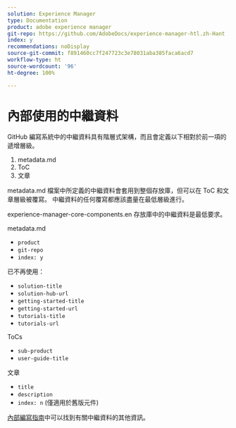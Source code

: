 ```yaml
---
solution: Experience Manager
type: Documentation
product: adobe experience manager
git-repo: https://github.com/AdobeDocs/experience-manager-htl.zh-Hant
index: y
recommendations: noDisplay
source-git-commit: f891460cc7f247723c3e78031aba385faca6acd7
workflow-type: ht
source-wordcount: '96'
ht-degree: 100%

---
```



# 內部使用的中繼資料

GitHub 編寫系統中的中繼資料具有階層式架構，而且會定義以下相對於前一項的遞增層級。

1. metadata.md
1. ToC
1. 文章

metadata.md 檔案中所定義的中繼資料會套用到整個存放庫，但可以在 ToC 和文章層級被覆寫。 中繼資料的任何覆寫都應該盡量在最低層級進行。

experience-manager-core-components.en 存放庫中的中繼資料是最低要求。

metadata.md

* `product`
* `git-repo`
* `index: y`

已不再使用：

* `solution-title`
* `solution-hub-url`
* `getting-started-title`
* `getting-started-url`
* `tutorials-title`
* `tutorials-url`

ToCs

* `sub-product`
* `user-guide-title`

文章

* `title`
* `description`
* `index: n` (僅適用於舊版元件)

[內部編寫指南](https://experienceleague.adobe.com/docs/authoring-guide-exl/using/authoring/features/metadata.html?lang=zh-Hant#solution)中可以找到有關中繼資料的其他資訊。
